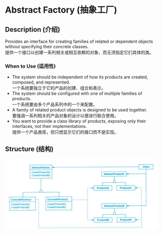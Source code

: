 # Abstract Factory (抽象工厂)

## Description (介绍)

Provides an interface for creating families of related or dependent objects without specifying their concrete classes.  
提供一个接口以创建一系列相关或相互依赖的对象，而无须指定它们具体的类。

### When to Use (适用性)

- The system should be independent of how its products are created, composed, and represented.  
一个系统要独立于它的产品的创建、组合和表示。
- The system should be configured with one of multiple families of products.  
一个系统要由多个产品系列中的一个来配置。
- A family of related product objects is designed to be used together.  
要强调一系列相关的产品对象的设计以便进行联合使用。
- You want to provide a class library of products, exposing only their interfaces, not their implementations.  
提供一个产品类库，但只想显示它们的接口而不是实现。

## Structure (结构)
![Abstract Factory Structure](structure.png)
